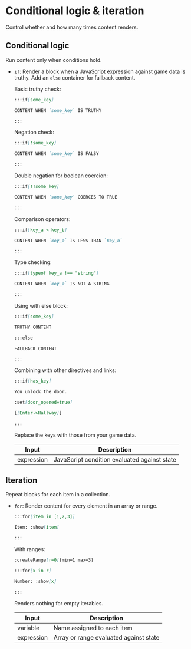 # Conditional logic & iteration

Control whether and how many times content renders.

## Conditional logic

Run content only when conditions hold.

- `if`: Render a block when a JavaScript expression against game data is truthy. Add an `else` container for fallback content.

  Basic truthy check:

  ```md
  :::if[some_key]

  CONTENT WHEN `some_key` IS TRUTHY

  :::
  ```

  Negation check:

  ```md
  :::if[!some_key]

  CONTENT WHEN `some_key` IS FALSY

  :::
  ```

  Double negation for boolean coercion:

  ```md
  :::if[!!some_key]

  CONTENT WHEN `some_key` COERCES TO TRUE

  :::
  ```

  Comparison operators:

  ```md
  :::if[key_a < key_b]

  CONTENT WHEN `key_a` IS LESS THAN `key_b`

  :::
  ```

  Type checking:

  ```md
  :::if[typeof key_a !== "string"]

  CONTENT WHEN `key_a` IS NOT A STRING

  :::
  ```

  Using with else block:

  ```md
  :::if[some_key]

  TRUTHY CONTENT

  :::else

  FALLBACK CONTENT

  :::
  ```

  Combining with other directives and links:

  ```md
  :::if[has_key]

  You unlock the door.

  :set[door_opened=true]

  [[Enter->Hallway]]

  :::
  ```

  Replace the keys with those from your game data.

  | Input      | Description                                  |
  | ---------- | -------------------------------------------- |
  | expression | JavaScript condition evaluated against state |

## Iteration

Repeat blocks for each item in a collection.

- `for`: Render content for every element in an array or range.

  ```md
  :::for[item in [1,2,3]]

  Item: :show[item]

  :::
  ```

  With ranges:

  ```md
  :createRange[r=0]{min=1 max=3}

  :::for[x in r]

  Number: :show[x]

  :::
  ```

  Renders nothing for empty iterables.

  | Input      | Description                            |
  | ---------- | -------------------------------------- |
  | variable   | Name assigned to each item             |
  | expression | Array or range evaluated against state |
